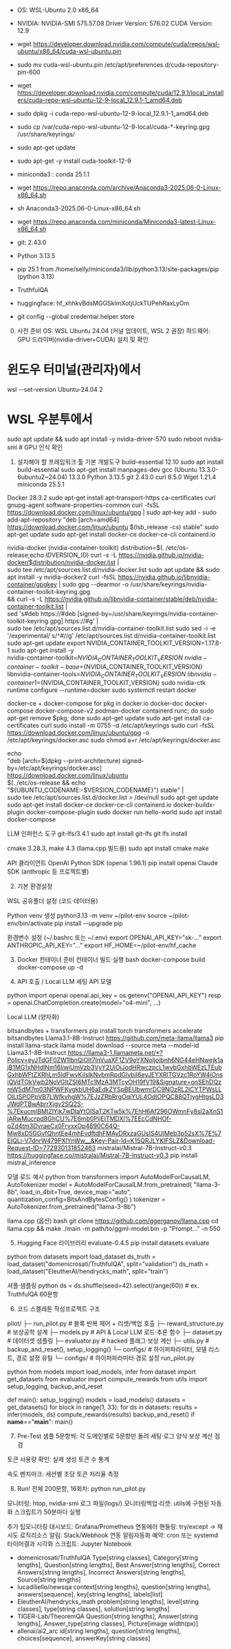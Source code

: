 <!-- Tools.md -->
<!-- @format -->

-   OS: WSL-Ubuntu 2.0 x86_64
-   NVIDIA: NVIDIA-SMI 575.57.08              Driver Version: 576.02         CUDA Version: 12.9
-   wget https://developer.download.nvidia.com/compute/cuda/repos/wsl-ubuntu/x86_64/cuda-wsl-ubuntu.pin
-   sudo mv cuda-wsl-ubuntu.pin /etc/apt/preferences.d/cuda-repository-pin-600
-   wget https://developer.download.nvidia.com/compute/cuda/12.9.1/local_installers/cuda-repo-wsl-ubuntu-12-9-local_12.9.1-1_amd64.deb
-   sudo dpkg -i cuda-repo-wsl-ubuntu-12-9-local_12.9.1-1_amd64.deb
-   sudo cp /var/cuda-repo-wsl-ubuntu-12-9-local/cuda-\*-keyring.gpg /usr/share/keyrings/
-   sudo apt-get update
-   sudo apt-get -y install cuda-toolkit-12-9

-   miniconda3 : conda 25.1.1
-   wget https://repo.anaconda.com/archive/Anaconda3-2025.06-0-Linux-x86_64.sh
-   sh Anaconda3-2025.06-0-Linux-x86_64.sh
-   wget https://repo.anaconda.com/miniconda/Miniconda3-latest-Linux-x86_64.sh

-   git: 2.43.0
-   Python 3.13.5
-   pip 25.1 from /home/selly/miniconda3/lib/python3.13/site-packages/pip (python 3.13)
-   TruthfulQA

-   huggingface: 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
-   git config --global credential.helper store

0. 사전 준비 OS: WSL Ubuntu 24.04 (커널 업데이트, WSL 2 권장) 하드웨어: GPU 드라이버(nvidia-driver+CUDA) 설치 및 확인

# 윈도우 터미널(관리자)에서

wsl --set-version Ubuntu-24.04 2

# WSL 우분투에서

sudo apt update && sudo apt install -y nvidia-driver-570 sudo reboot nvidia-smi # GPU 인식 확인

1. 설치해야 할 프레임워크·툴
기본 개발도구 
build-essential 12.10 
sudo apt install build-essential 
sudo apt-get install manpages-dev 
gcc (Ubuntu 13.3.0-6ubuntu2~24.04) 13.3.0 
Python 3.13.5 
git 2.43.0
curl 8.5.0 
Wget 1.21.4 
miniconda 25.5.1

Docker 28.3.2 
sudo apt-get install apt-transport-https ca-certificates curl gnupg-agent software-properties-common 
curl -fsSL https://download.docker.com/linux/ubuntu/gpg | sudo apt-key add - 
sudo add-apt-repository "deb [arch=amd64] https://download.docker.com/linux/ubuntu $(lsb_release -cs) stable" 
sudo apt-get update sudo apt-get install docker-ce docker-ce-cli containerd.io

nvidia-docker (nvidia-container-toolkit) 
distribution=$(. /etc/os-release;echo $ID$VERSION_ID) 
curl -s -L https://nvidia.github.io/nvidia-docker/$distribution/nvidia-docker.list | \
 sudo tee /etc/apt/sources.list.d/nvidia-docker.list 
sudo apt update && sudo apt install -y nvidia-docker2 
curl -fsSL https://nvidia.github.io/libnvidia-container/gpgkey | sudo gpg --dearmor -o /usr/share/keyrings/nvidia-container-toolkit-keyring.gpg \
 && curl -s -L https://nvidia.github.io/libnvidia-container/stable/deb/nvidia-container-toolkit.list | \
 sed 's#deb https://#deb [signed-by=/usr/share/keyrings/nvidia-container-toolkit-keyring.gpg] https://#g' | \
 sudo tee /etc/apt/sources.list.d/nvidia-container-toolkit.list 
sudo sed -i -e '/experimental/ s/^#//g' /etc/apt/sources.list.d/nvidia-container-toolkit.list 
sudo apt-get update export
NVIDIA_CONTAINER_TOOLKIT_VERSION=1.17.8-1 sudo apt-get install -y \
 nvidia-container-toolkit=${NVIDIA_CONTAINER_TOOLKIT_VERSION} \
      nvidia-container-toolkit-base=${NVIDIA_CONTAINER_TOOLKIT_VERSION} \
 libnvidia-container-tools=${NVIDIA_CONTAINER_TOOLKIT_VERSION} \
      libnvidia-container1=${NVIDIA_CONTAINER_TOOLKIT_VERSION} 
sudo nvidia-ctk runtime configure --runtime=docker 
sudo systemctl restart docker

docker-ce + docker-compose 
for pkg in docker.io docker-doc docker-compose docker-compose-v2 podman-docker containerd runc; do sudo apt-get remove $pkg; done 
sudo apt-get update 
sudo apt-get install ca-certificates curl 
sudo install -m 0755 -d /etc/apt/keyrings 
sudo curl -fsSL https://download.docker.com/linux/ubuntu/gpg -o /etc/apt/keyrings/docker.asc 
sudo chmod a+r /etc/apt/keyrings/docker.asc

echo \
 "deb [arch=$(dpkg --print-architecture) signed-by=/etc/apt/keyrings/docker.asc] https://download.docker.com/linux/ubuntu \
 $(. /etc/os-release && echo "${UBUNTU_CODENAME:-$VERSION_CODENAME}") stable" | \
 sudo tee /etc/apt/sources.list.d/docker.list > /dev/null 
sudo apt-get update 
sudo apt-get install docker-ce docker-ce-cli containerd.io docker-buildx-plugin docker-compose-plugin 
sudo docker run
hello-world sudo apt install docker-compose

LLM 인퍼런스 도구
git-lfs/3.4.1 
sudo apt install git-lfs 
git lfs install

cmake 3.28.3, make 4.3 (llama.cpp 빌드용) 
sudo apt install cmake make

API 클라이언트
OpenAI Python SDK (openai 1.96.1) 
pip install openai 
Claude SDK (anthropic 등 프로젝트별)

2. 기본 환경설정

WSL 공유폴더 설정 (코드·데이터용)

Python venv 생성 
python3.13 -m venv ~/pilot-env source ~/pilot-env/bin/activate pip install --upgrade pip

환경변수 설정 (~/.bashrc 또는 ~/.env) 
export OPENAI_API_KEY="sk-…" 
export ANTHROPIC_API_KEY="…" 
export HF_HOME=~/pilot-env/hf_cache

3. Docker 컨테이너 준비 
컨테이너 빌드·실행 bash docker-compose build docker-compose up -d

4. API 호출 / Local LLM 세팅 API 모델 

python 
import openai 
openai.api_key = os.getenv("OPENAI_API_KEY") 
resp = openai.ChatCompletion.create(model="o4-mini", ...)

Local LLM (양자화)

bitsandbytes + transformers 
pip install torch transformers accelerate bitsandbytes
Llama3.1-8B-Instruct
https://github.com/meta-llama/llama3
pip install llama-stack
llama model download --source meta --model-id Llama3.1-8B-Instruct
https://llama3-1.llamameta.net/*?Policy=eyJTdGF0ZW1lbnQiOlt7InVuaXF1ZV9oYXNoIjoibnh6NG44eHNwejk1ajB1MG1xNHdlNm16IiwiUmVzb3VyY2UiOiJodHRwczpcL1wvbGxhbWEzLTEubGxhbWFtZXRhLm5ldFwvKiIsIkNvbmRpdGlvbiI6eyJEYXRlTGVzc1RoYW4iOnsiQVdTOkVwb2NoVGltZSI6MTc1MzA3MTcyOH19fV19&Signature=onSEhDQzmW5dM7m03NPWFKygkbUH6aEdkZYSpBEUbwmrDC9NOzRL2lCYTPWsLLOlLtSPOPpVB7LWfkvhgW%7EJzZRbRrgOqiYUL4OdIOPQC88QTjygHtgsLD3JWdPTBwAbrrXjgv2SQ2S-%7EkucmIBMIZlYik7wDIaYtOISaT2KTw5k%7EhH6Af296OWmnFy8sl2aXnS1jARwMucrpd8GhCU%7E6mb0PijEITMDXI%7EEcCdNHOf-pZd4tm3DvraeCx0FrvxxOp4890C64Q-Mw8xD5GGvfQhntEe4mhEvdftdhFMAyDRxzaGUsIS4UIMeb3p52sX%7E%7EIQLi-V7dnrW479PXlYnWw__&Key-Pair-Id=K15QRJLYKIFSLZ&Download-Request-ID=772930131852463
mistralai/Mistral-7B-Instruct-v0.3
https://huggingface.co/mistralai/Mistral-7B-Instruct-v0.3
pip install mistral_inference


모델 로드 예시 
python 
from transformers import AutoModelForCausalLM, AutoTokenizer 
model = AutoModelForCausalLM.from_pretrained( "llama-3-8b", load_in_4bit=True, device_map="auto", quantization_config=BitsAndBytesConfig() ) 
tokenizer = AutoTokenizer.from_pretrained("llama-3-8b")

llama.cpp (옵션)
bash git clone https://github.com/ggerganov/llama.cpp 
cd llama.cpp && make ./main -m path/to/ggml-model.bin -p "Prompt…" -n 550

5. Hugging Face 라이브러리 evaluate-0.4.5 pip install datasets evaluate

python 
from datasets import load_dataset 
ds_truth = load_dataset("domenicrosati/TruthfulQA", split="validation") 
ds_math = load_dataset("EleutherAI/hendrycks_math", split="train")

셔플·샘플링 python ds = ds.shuffle(seed=42).select(range(60)) # ex. TruthfulQA 60문항

6. 코드 스켈레톤 작성프로젝트 구조

pilot/
├─ run_pilot.py       # 블록 반복 제어 + 리셋/백업 호출
├─ reward_structure.py   # 보상공학 설계
├─ models.py          # API & Local LLM 로드·추론 함수
├─ dataset.py         # 데이터셋 샘플링
├─ evaluator.py       # hacked 플래그·보상 계산
├─ utils.py           # backup_and_reset(), setup_logging()
└─ configs/           # 하이퍼파라미터, 모델 리스트, 경로 설정
유틸 
└─ configs/ # 하이퍼파라미터·경로 설정 run_pilot.py

python 
from models import load_models, infer
from dataset import get_datasets
from evaluator import compute_rewards
from utils import setup_logging, backup_and_reset

def main():
    setup_logging()
    models = load_models()
    datasets = get_datasets()
    for block in range(1, 33):
        for ds in datasets:
            results = infer(models, ds)
            compute_rewards(results)
        backup_and_reset()
if __name__=="__main__":
    main()

7. Pre-Test 샘플 5문항씩: 각 도메인별로 5문항만 돌려 세팅·로그 양식·보상 계산 점검

토큰 사용량 확인: 실제 생성 토큰 수 통계

속도 벤치마크: 세션별 초당 토큰 처리율 측정

8. Run! 전체 200문항, 16회차: python run_pilot.py

모니터링: htop, nvidia-smi 로그 파일(logs/) 모니터링백업·리셋: utils에 구현된 자동화 스크립트가 50분마다 실행

추가 팁모니터링 대시보드: Grafana/Prometheus 연동에러 핸들링: try/except → 재시도 로직리소스 알림: Slack/Webhook 연동 알림자동화 예약: cron 또는 systemd 타이머결과 시각화 스크립트: Jupyter Notebook



-	domenicrosati/TruthfulQA
Type[string classes], Category[string lengths], Question[string lengths], Best Answer[string lengths], Correct Answers[string lengths], Incorrect Answers[string lengths], Source[string lengths]
-	lucadiliello/newsqa
context[string lengths], question[string lengths], answers[sequence], key[string lengths], labels[list]
-	EleutherAI/hendrycks_math
problem[string lengths], level[string classes], type[string classes], solution[string lengths]
-   TIGER-Lab/TheoremQA
Question[string lengths], Answer[string lengths], Answer_type[string classes], Picture[image width(px)]
-   allenai/ai2_arc
id[string lengths], question[string lengths], choices[sequence], answerKey[string classes]